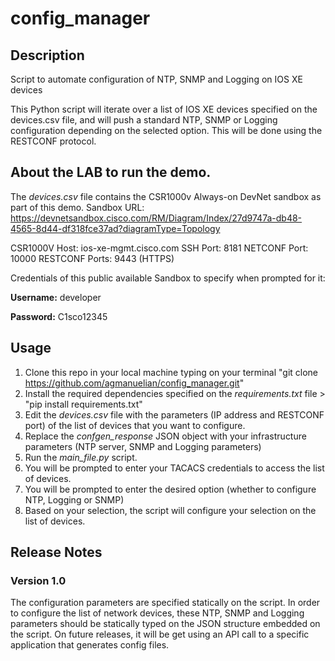 # config_manager


## Description 
Script to automate configuration of NTP, SNMP and Logging on IOS XE devices

This Python script will iterate over a list of IOS XE devices specified on the devices.csv file, and will push a standard NTP, SNMP or Logging configuration depending on the selected option.
This will be done using the RESTCONF protocol.

## About the LAB to run the demo.

The _devices.csv_ file contains the CSR1000v Always-on DevNet sandbox as part of this demo. 
Sandbox URL: https://devnetsandbox.cisco.com/RM/Diagram/Index/27d9747a-db48-4565-8d44-df318fce37ad?diagramType=Topology

CSR1000V Host: ios-xe-mgmt.cisco.com
SSH Port: 8181
NETCONF Port: 10000
RESTCONF Ports: 9443 (HTTPS)

Credentials of this public available Sandbox to specify when prompted for it:

**Username:** developer

**Password:** C1sco12345

## Usage

1. Clone this repo in your local machine typing on your terminal "git clone https://github.com/agmanuelian/config_manager.git"
2. Install the required dependencies specified on the _requirements.txt_ file > "pip install requirements.txt"
3. Edit the _devices.csv_ file with the parameters (IP address and RESTCONF port) of the list of devices that you want to configure.
4. Replace the _confgen_response_ JSON object with your infrastructure parameters (NTP server, SNMP and Logging parameters)
5. Run the _main_file.py_ script.
6. You will be prompted to enter your TACACS credentials to access the list of devices.
7. You will be prompted to enter the desired option (whether to configure NTP, Logging or SNMP)
8. Based on your selection, the script will configure your selection on the list of devices.

## Release Notes
### Version 1.0

The configuration parameters are specified statically on the script. In order to configure the list of network devices, these NTP, SNMP and Logging parameters should be statically typed on the JSON structure embedded on the script. On future releases, it will be get using an API call to a specific application that generates config files.
